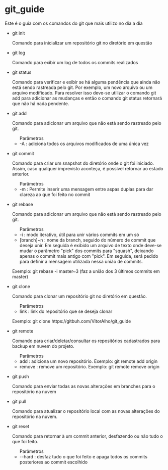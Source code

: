 <html>
  <head><h1><strong>git_guide</strong></h1></head>
  <body>
    <div>
      <p>Este é o guia com os comandos do git que mais utilizo no dia a dia</p>
    </div>
    <div>
      <ul>
        <li>
          <p>git init</p>
          <p>Comando para inicializar um repositório git no diretório em questão</p>
        </li>
        <li>
          <p>git log</p>
          <p>Comando para exibir um log de todos os commits realizados</p>
        </li>
        <li>
          <p>git status</p>
          <p>Comando para verificar e exibir se há alguma pendência que ainda não está sendo rastreada pelo git. Por exemplo, um novo arquivo ou um arquivo modificado. 
          Para resolver isso deve-se utilizar o comando git add para adicionar as mudanças e então o comando git status retornará que não há nada pendente.</p>
        </li>
        <li>
          <p>git add</p>
          <p>Comando para adicionar um arquivo que não está sendo rastreado pelo git.</p>
          <ul>Parâmetros<li>-A : adiciona todos os arquivos modificados de uma única vez</li></ul>
        </li>
        <li>
          <p>git commit</p>
          <p>Comando para criar um snapshot do diretório onde o git foi iniciado. Assim, caso qualquer imprevisto aconteça, é possível retornar ao estado anterior.</p>
          <ul>Parâmetros<li>-m : Permite inserir uma mensagem entre aspas duplas para dar clareza ao que foi feito no commit</li></ul>
        </li>
        <li>
          <p>git rebase</p>
          <p>Comando para adicionar um arquivo que não está sendo rastreado pelo git.</p>
          <ul>Parâmetros
            <li>-i : modo iterativo, útil para unir vários commits em um só</li>
            <li>[branch]~n : nome da branch, seguido do número de commit que deseja unir. Em seguida é exibido um arquivo de texto onde deve-se mudar o parâmetro "pick" dos commits para "squash", deixando apenas o commit mais antigo com "pick". Em seguida, será pedido para definir a mensagem utilizada nessa união de commits.</li>
          </ul>
          <p>Exemplo: git rebase -i master~3 (faz a união dos 3 últimos commits em master)</p>
        </li>
        <li>
          <p>git clone</p>
          <p>Comando para clonar um repositório git no diretório em questão.</p>
          <ul>Parâmetros
            <li>link : link do repositório que se deseja clonar</li>            
          </ul>
          <p>Exemplo: git clone https://gitbuh.com/VitorAlho/git_guide</p>
        </li>
        <li>
          <p>git remote</p>
          <p>Comando para criar/deletar/consultar os repositórios cadastrados para backup em nuvem do projeto.</p>
          <ul>Parâmetros
            <li>add : adiciona um novo repositório. Exemplo: git remote add origin</li>  
            <li>remove : remove um repositório. Exemplo: git remote remove origin</li>
          </ul>
        </li>
        <li>
          <p>git push</p>
          <p>Comando para enviar todas as novas alterações em branches para o repositório na nuvem</p>        
        </li>
        <li>
          <p>git pull</p>
          <p>Comando para atualizar o repositório local com as novas alterações do repositório na nuvem.</p>          
        </li>
        <li>
          <p>git reset</p>
          <p>Comando para retornar à um commit anterior, desfazendo ou não tudo o que foi feito.</p>
          <ul>Parâmetros
            <li>--hard : desfaz tudo o que foi feito e apaga todos os commits posteriores ao commit escolhido</li>             
          </ul>
        </li>
      </ul>
    </div>
  </body>
</html>
